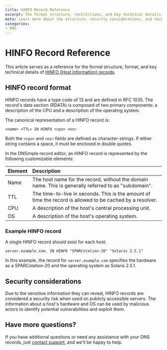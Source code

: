 ```yaml
---
title: HINFO Record Reference
excerpt: The formal structure, restrictions, and key technical details of HINFO records.
meta: Learn more about the structure, security considerations, and technical details for HINFO records.
categories:
- DNS
---
```


# HINFO Record Reference
This article serves as a reference for the formal structure, format, and key technical details of [HINFO (Host Information) records](/articles/hinfo-records/).

## HINFO record format
HINFO records have a type code of 13 and are defined in RFC 1035. The record's data section (RDATA) is composed of two primary components: a description of the CPU and a description of the operating system.

The canonical representation of a HINFO record is:
```
<name> <TTL> IN HINFO <cpu> <os>
```
Both the `<cpu>` and `<os>` fields are defined as character-strings. If either string contains a space, it must be enclosed in double quotes.

In the DNSimple record editor, an HINFO record is represented by the following customizable elements:

| Element | Description | 
|:--------|:-----|
| Name | The host name for the record, without the domain name. This is generally referred to as "subdomain". |
| TTL | The time-to-live in seconds. This is the amount of time the record is allowed to be cached by a resolver. |
| CPU | A description of the host's central processing unit. |
| OS | A description of the host's operating system. |


### Example HINFO record
A single HINFO record should exist for each host.
```
server.example.com. IN HINFO "SPARCstation-20" "Solaris 2.5.1"
```
In this example, the record for `server.example.com` specifies the hardware as a SPARCstation-20 and the operating system as Solaris 2.5.1.

## Security considerations
Due to the sensitive information they can reveal, HINFO records are considered a security risk when used on publicly accessible servers. The information about a host's hardware and OS can be used by malicious actors to identify potential vulnerabilities and exploit them.

## Have more questions?
If you have additional questions or need any assistance with your DNS records, just [contact support](https://dnsimple.com/feedback), and we'll be happy to help.

